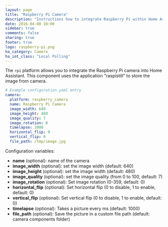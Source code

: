 ```yaml
---
layout: page
title: "Raspberry Pi Camera"
description: "Instructions how to integrate Raspberry Pi within Home Assistant."
date: 2016-04-08 10:00
sidebar: true
comments: false
sharing: true
footer: true
logo: raspberry-pi.png
ha_category: Camera
ha_iot_class: "Local Polling"
---
```



The `rpi` platform allows you to integrate the Raspberry Pi camera into Home Assistant. This component uses the application "raspistill" to store the image from camera.

```yaml
# Example configuration.yaml entry
camera:
  platform: raspberry_camera
  name: Raspberry Pi Camera
  image_width: 640
  image_height: 480
  image_quality: 7
  image_rotation: 0
  timelapse: 1000
  horizontal_flip: 0
  vertical_flip: 0
  file_path: /tmp/image.jpg
```

Configuration variables:

 - **name** (optional): name of the camera
 - **image_width** (optional): set the image width (default: 640)
 - **image_height** (optional): set the image width (default: 480)
 - **image_quality** (optional): set the image quality (from 0 to 100, default: 7)
 - **image_rotation** (optional): Set image rotation (0-359, default: 0)
 - **horizontal_flip** (optional): Set horizontal flip (0 to disable, 1 to enable, default: 0)
 - **vertical_flip** (optional): Set vertical flip (0 to disable, 1 to enable, default: 0)
 - **timelapse** (optional): Takes a picture every <t>ms (default: 1000)
 - **file_path** (optional): Save the picture in a custom file path (default: camera components folder)
